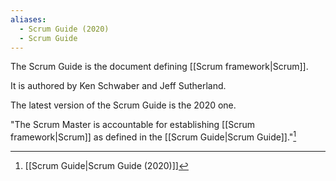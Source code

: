 ```yaml
---
aliases:
  - Scrum Guide (2020)
  - Scrum Guide
---
```

The Scrum Guide is the document defining [[Scrum framework|Scrum]].

It is authored by Ken Schwaber and Jeff Sutherland.

The latest version of the Scrum Guide is the 2020 one.

"The Scrum Master is accountable for establishing [[Scrum framework|Scrum]] as defined in the [[Scrum Guide|Scrum Guide]]."[^scrum-guide-2020]

[^scrum-guide-2020]: [[Scrum Guide|Scrum Guide (2020)]]
